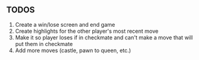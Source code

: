 ## TODOS

1. Create a win/lose screen and end game
2. Create highlights for the other player's most recent move
3. Make it so player loses if in checkmate and can't make a move that will put them in checkmate
4. Add more moves (castle, pawn to queen, etc.)